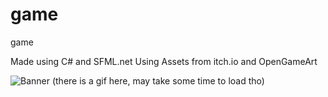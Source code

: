 # game
game

Made using C# and SFML.net
Using Assets from itch.io and OpenGameArt

![Banner](https://github.com/realTobby/game/blob/main/screenshots/debugging.PNG)
(there is a gif here, may take some time to load tho)

